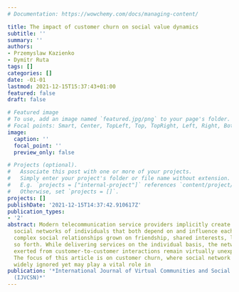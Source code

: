 ```yaml
---
# Documentation: https://wowchemy.com/docs/managing-content/

title: The impact of customer churn on social value dynamics
subtitle: ''
summary: ''
authors:
- Przemyslaw Kazienko
- Dymitr Ruta
tags: []
categories: []
date: -01-01
lastmod: 2021-12-15T15:37:43+01:00
featured: false
draft: false

# Featured image
# To use, add an image named `featured.jpg/png` to your page's folder.
# Focal points: Smart, Center, TopLeft, Top, TopRight, Left, Right, BottomLeft, Bottom, BottomRight.
image:
  caption: ''
  focal_point: ''
  preview_only: false

# Projects (optional).
#   Associate this post with one or more of your projects.
#   Simply enter your project's folder or file name without extension.
#   E.g. `projects = ["internal-project"]` references `content/project/deep-learning/index.md`.
#   Otherwise, set `projects = []`.
projects: []
publishDate: '2021-12-15T14:37:42.910617Z'
publication_types:
- '2'
abstract: Modern telecommunication service providers implicitly create interactive
  social networks of individuals that both depend on and influence each other through
  complex social relationships grown on friendship, shared interests, locality, and
  so forth. While delivering services on the individual basis, the network effects
  exerted from customer-to-customer interactions remain virtually unexplored and unexploited.
  The focus of this article is on customer churn, where social network effects are
  widely ignored yet may play a vital role in
publication: '*International Journal of Virtual Communities and Social Networking
  (IJVCSN)*'
---
```

